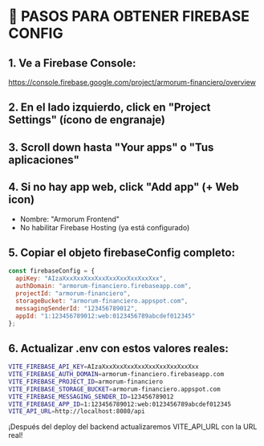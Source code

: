 # 🔑 PASOS PARA OBTENER FIREBASE CONFIG

## 1. Ve a Firebase Console:
https://console.firebase.google.com/project/armorum-financiero/overview

## 2. En el lado izquierdo, click en "Project Settings" (ícono de engranaje)

## 3. Scroll down hasta "Your apps" o "Tus aplicaciones"

## 4. Si no hay app web, click "Add app" (+ Web icon)
   - Nombre: "Armorum Frontend" 
   - No habilitar Firebase Hosting (ya está configurado)

## 5. Copiar el objeto firebaseConfig completo:

```javascript
const firebaseConfig = {
  apiKey: "AIzaXxxXxxXxxXxxXxxXxxXxxXxxXxx",
  authDomain: "armorum-financiero.firebaseapp.com",
  projectId: "armorum-financiero",
  storageBucket: "armorum-financiero.appspot.com",
  messagingSenderId: "123456789012",
  appId: "1:123456789012:web:0123456789abcdef012345"
};
```

## 6. Actualizar .env con estos valores reales:

```bash
VITE_FIREBASE_API_KEY=AIzaXxxXxxXxxXxxXxxXxxXxxXxxXxx
VITE_FIREBASE_AUTH_DOMAIN=armorum-financiero.firebaseapp.com
VITE_FIREBASE_PROJECT_ID=armorum-financiero
VITE_FIREBASE_STORAGE_BUCKET=armorum-financiero.appspot.com
VITE_FIREBASE_MESSAGING_SENDER_ID=123456789012
VITE_FIREBASE_APP_ID=1:123456789012:web:0123456789abcdef012345
VITE_API_URL=http://localhost:8080/api
```

¡Después del deploy del backend actualizaremos VITE_API_URL con la URL real!
